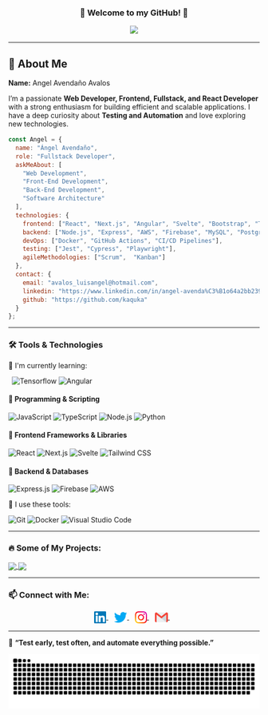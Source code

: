 ### <p align="center">🚀 Welcome to my GitHub! 🚀</p>

<p align="center">
  <img src="https://readme-typing-svg.herokuapp.com?font=Fira+Code&weight=600&color=00FF99&size=22&center=true&vCenter=true&lines=Web+Developer+%7C+Front-End+Developer;UX/UI+Preacher;Exploring+Testing+Frameworks+%26+Methodologies;Continuous+Learning+%26+Innovation" />
</p>

---

## 🚀 About Me
**Name:** Angel Avendaño Avalos 

I’m a passionate **Web Developer, Frontend, Fullstack, and React Developer** with a strong enthusiasm for building efficient and scalable applications. I have a deep curiosity about **Testing and Automation** and love exploring new technologies.

```javascript
const Angel = {
  name: "Ángel Avendaño",
  role: "Fullstack Developer",
  askMeAbout: [
    "Web Development", 
    "Front-End Development", 
    "Back-End Development", 
    "Software Architecture"
  ],
  technologies: {
    frontend: ["React", "Next.js", "Angular", "Svelte", "Bootstrap", "Tailwind CSS"],
    backend: ["Node.js", "Express", "AWS", "Firebase", "MySQL", "PostgreSQL", "MongoDB"],
    devOps: ["Docker", "GitHub Actions", "CI/CD Pipelines"],
    testing: ["Jest", "Cypress", "Playwright"],
    agileMethodologies: ["Scrum",  "Kanban"]
  },
  contact: {
    email: "avalos_luisangel@hotmail.com",
    linkedin: "https://www.linkedin.com/in/angel-avenda%C3%B1o64a2bb239",
    github: "https://github.com/kaquka"
  }
};

```

---

### 🛠️ Tools & Technologies

🌱 I'm currently learning:

&ensp;![Tensorflow](https://img.shields.io/badge/-Tensorflow-000000?style=flat-square&logo=Tensorflow)
![Angular](https://img.shields.io/badge/-Angular-DD0031?style=flat-square&logo=angular&logoColor=white)


#### 🔹 Programming & Scripting
![JavaScript](https://img.shields.io/badge/-JavaScript-F7DF1E?style=flat-square&logo=javascript&logoColor=black)
![TypeScript](https://img.shields.io/badge/-TypeScript-3178C6?style=flat-square&logo=typescript&logoColor=white)
![Node.js](https://img.shields.io/badge/-Node.js-339933?style=flat-square&logo=node.js&logoColor=white)
![Python](https://img.shields.io/badge/-Python-3776AB?style=flat-square&logo=python&logoColor=white)

#### 🔹 Frontend Frameworks & Libraries
![React](https://img.shields.io/badge/-React-61DAFB?style=flat-square&logo=react&logoColor=black)
![Next.js](https://img.shields.io/badge/-Next.js-000000?style=flat-square&logo=next.js&logoColor=white)
![Svelte](https://img.shields.io/badge/-Svelte-FF3E00?style=flat-square&logo=svelte&logoColor=white)
![Tailwind CSS](https://img.shields.io/badge/-TailwindCSS-38B2AC?style=flat-square&logo=tailwind-css&logoColor=white)

#### 🔹 Backend & Databases
![Express.js](https://img.shields.io/badge/-Express.js-000000?style=flat-square&logo=express&logoColor=white)
![Firebase](https://img.shields.io/badge/-Firebase-FFCA28?style=flat-square&logo=firebase&logoColor=black)
![AWS](https://img.shields.io/badge/-AWS-232F3E?style=flat-square&logo=amazon-aws&logoColor=white)

:rocket: I use these tools:

![Git](https://img.shields.io/badge/-Git-3E2C00?style=flat-square&logo=Git)
![Docker](https://img.shields.io/badge/-Docker-384D54?style=flat-square&logo=Docker)
![Visual Studio Code](https://img.shields.io/badge/-VsCode-2C2C32?style=flat-square&logo=visual-studio-code&logoColor=0078D7)

---

### 🔥 Some of My Projects:
<a href="https://github.com/kaquka/conektaBUAP">
  <img align="center" src="https://github-readme-stats.vercel.app/api/pin/?username=kaquka&repo=conektaBUAP&theme=onedark" />
</a>    
<a href="https://github.com/kaquka/battleshipProject">
  <img align="center" src="https://github-readme-stats.vercel.app/api/pin/?username=kaquka&repo=battleshipProject&theme=onedark"/>
</a>

---

### 📫 Connect with Me:
<p align="center">
<a href="http://www.linkedin.com/in/angel-avenda%C3%B1o64a2bb239" target="_blank">
  <img align="center" alt="Angel Avendaño Avalos | Linkedin" width="24px" src="https://github.com/SatYu26/SatYu26/blob/master/Assets/Linkedin.svg" />
</a> &nbsp;&nbsp;
<a href="https://x.com/qwerty_078" target="_blank">
  <img align="center" alt="Angel Avendaño | Twitter" width="26px" src="https://github.com/SatYu26/SatYu26/blob/master/Assets/Twitter.svg" />
</a> &nbsp;&nbsp;
<a href="https://www.instagram.com/fkk.av/" target="_blank">
  <img align="center" alt="Angel Avendaño | Instagram" width="24px" src="https://github.com/SatYu26/SatYu26/blob/master/Assets/Instagram.svg" />
</a> &nbsp;&nbsp;
<a href="mailto:avalos_luisangel@hotmail.com" >
  <img align="center" alt="Angel Avendaño Avalos | Gmail" width="26px" src="https://github.com/SatYu26/SatYu26/blob/master/Assets/Gmail.svg" />
</a> &nbsp;&nbsp;
</p>

---

🎯 **“Test early, test often, and automate everything possible.”**

<p align="center">
  <img src="https://github.com/DHANOLA/DHANOLA/raw/output/github-contribution-grid-snake.svg" alt="snake"></center>
</p>

